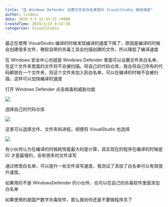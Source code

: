 ```yaml
---
title: "在 Windows Defender 设置文件夹白名单提升 VisualStudio 编译速度"
author: lindexi
date: 2020-3-5 12:33:15 +0800
CreateTime: 2019/3/15 8:52:58
categories: VisualStudio
---
```


最近在使用 VisualStudio 编译的时候发现编译的速度下降了，原因是编译的时候会创建很多文件，微软自带的杀毒工具会扫描创建的文件，所以降低了编译速度

<!--more-->


<!-- CreateTime:2019/3/15 8:52:58 -->

<!-- csdn -->

在 Windows 安全中心也就是 Windows Defender 里面可以设置文件夹白名单，在这个文件夹里面的文件将不会被扫描。将自己的代码仓库，我会将自己所有的代码都放在一个文件夹，将这个文件夹加入到白名单，可以在编译的时候不会被扫描，这样可以加快编译的速度

打开 Windows Defender 点击病毒和威胁功能

![](http://image.acmx.xyz/lindexi%2F201931584912815)

选择自己的代码仓库

![](http://image.acmx.xyz/lindexi%2F201931584947231)

这里可以选择文件、文件夹和进程，顺便将 VisualStudio 也选择

![](http://image.acmx.xyz/lindexi%2F201931585023863)

有小伙伴认为在编译的时候耗性能最大的是计算，其实现在的程序在编译的时候是 IO 才是最慢的，会有很多的文件读写

通过修改白名单，可以提升一些文件读写速度，我测试了添加了白名单可以有效提升速度。

如果用的不是 WindowsDefender 的小伙伴，也可以在自己的杀毒软件里面添加白名单

如果使用的是国产数字杀毒软件，那么我劝你还是不要做程序员了


